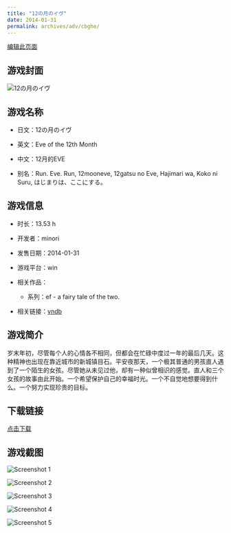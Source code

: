 ```yaml
---
title: "12の月のイヴ"
date: 2014-01-31
permalink: archives/adv/cbghe/
---
```

[编辑此页面](https://github.com/ACG-3/ADV3-source/blob/main/source/_posts/12%E3%81%AE%E6%9C%88%E3%81%AE%E3%82%A4%E3%83%B4.md)

## 游戏封面

![12の月のイヴ](https://pan.timero.xyz/d/onedrive/img_lib_001/12%E3%81%AE%E6%9C%88%E3%81%AE%E3%82%A4%E3%83%B4_cover.avif)


## 游戏名称

- 日文：12の月のイヴ
- 英文：Eve of the 12th Month
- 中文：12月的EVE

- 别名：Run. Eve. Run, 12mooneve, 12gatsu no Eve, Hajimari wa, Koko ni Suru, はじまりは、ここにする。


## 游戏信息

- 时长：13.53 h
- 开发者：minori
- 发售日期：2014-01-31
- 游戏平台：win
- 相关作品：
   - 系列：ef - a fairy tale of the two.

- 相关链接：[vndb](https://vndb.org/v12562)


## 游戏简介

岁末年初，尽管每个人的心情各不相同，但都会在忙碌中度过一年的最后几天。这种精神也出现在靠近城市的新城镇目石。平安夜那天，一个极其普通的男孩直人遇到了一个陌生的女孩。尽管她从未见过他，却有一种似曾相识的感觉。直人和三个女孩的故事由此开始。一个希望保护自己的幸福时光。一个不自觉地想要得到什么。一个努力实现珍贵的目标。




## 下载链接

[点击下载](https://pan.timero.xyz/onedrive/adv_lib_001/12%E3%81%AE%E6%9C%88%E3%81%AE%E3%82%A4%E3%83%B4)


## 游戏截图


![Screenshot 1](https://pan.timero.xyz/d/onedrive/img_lib_001/12%E3%81%AE%E6%9C%88%E3%81%AE%E3%82%A4%E3%83%B4_Screenshot_1.avif)

![Screenshot 2](https://pan.timero.xyz/d/onedrive/img_lib_001/12%E3%81%AE%E6%9C%88%E3%81%AE%E3%82%A4%E3%83%B4_Screenshot_2.avif)

![Screenshot 3](https://pan.timero.xyz/d/onedrive/img_lib_001/12%E3%81%AE%E6%9C%88%E3%81%AE%E3%82%A4%E3%83%B4_Screenshot_3.avif)

![Screenshot 4](https://pan.timero.xyz/d/onedrive/img_lib_001/12%E3%81%AE%E6%9C%88%E3%81%AE%E3%82%A4%E3%83%B4_Screenshot_4.avif)

![Screenshot 5](https://pan.timero.xyz/d/onedrive/img_lib_001/12%E3%81%AE%E6%9C%88%E3%81%AE%E3%82%A4%E3%83%B4_Screenshot_5.avif)

